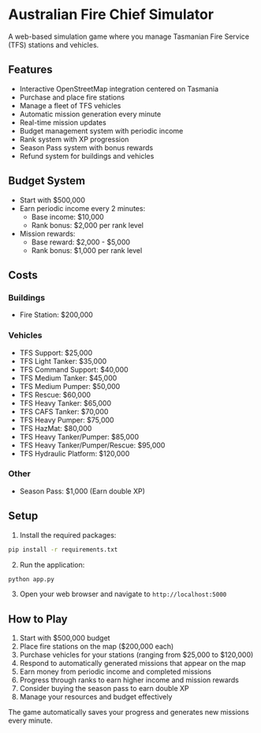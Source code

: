 # Australian Fire Chief Simulator

A web-based simulation game where you manage Tasmanian Fire Service (TFS) stations and vehicles.

## Features

- Interactive OpenStreetMap integration centered on Tasmania
- Purchase and place fire stations
- Manage a fleet of TFS vehicles
- Automatic mission generation every minute
- Real-time mission updates
- Budget management system with periodic income
- Rank system with XP progression
- Season Pass system with bonus rewards
- Refund system for buildings and vehicles

## Budget System

- Start with $500,000
- Earn periodic income every 2 minutes:
  - Base income: $10,000
  - Rank bonus: $2,000 per rank level
- Mission rewards:
  - Base reward: $2,000 - $5,000
  - Rank bonus: $1,000 per rank level

## Costs

### Buildings
- Fire Station: $200,000

### Vehicles
- TFS Support: $25,000
- TFS Light Tanker: $35,000
- TFS Command Support: $40,000
- TFS Medium Tanker: $45,000
- TFS Medium Pumper: $50,000
- TFS Rescue: $60,000
- TFS Heavy Tanker: $65,000
- TFS CAFS Tanker: $70,000
- TFS Heavy Pumper: $75,000
- TFS HazMat: $80,000
- TFS Heavy Tanker/Pumper: $85,000
- TFS Heavy Tanker/Pumper/Rescue: $95,000
- TFS Hydraulic Platform: $120,000

### Other
- Season Pass: $1,000 (Earn double XP)

## Setup

1. Install the required packages:
```bash
pip install -r requirements.txt
```

2. Run the application:
```bash
python app.py
```

3. Open your web browser and navigate to `http://localhost:5000`

## How to Play

1. Start with $500,000 budget
2. Place fire stations on the map ($200,000 each)
3. Purchase vehicles for your stations (ranging from $25,000 to $120,000)
4. Respond to automatically generated missions that appear on the map
5. Earn money from periodic income and completed missions
6. Progress through ranks to earn higher income and mission rewards
7. Consider buying the season pass to earn double XP
8. Manage your resources and budget effectively

The game automatically saves your progress and generates new missions every minute.
